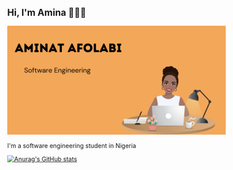 ## Hi, I'm Amina 👋👩‍💻

<img src="https://github.com/Armina101/Armina101/blob/c608499cf7621851d00a3cfe6f3d875b44a478d2/jpg_20230521_104055_0000.jpg" alt="banner that says Aminat Afolabi - software engineering, alongside a cartoon illustration">

I'm a software engineering student in Nigeria 

[![Anurag's GitHub stats](https://github-readme-stats.vercel.app/api?username=Armina101)](https://github.com/Armina101/github-readme-stats)
<!--
**Armina101/Armina101** is a ✨ _special_ ✨ repository because its `README.md` (this file) appears on your GitHub profile.

Here are some ideas to get you started:

- 🔭 I’m currently working on ...
- 🌱 I’m currently learning ...
- 👯 I’m looking to collaborate on ...
- 🤔 I’m looking for help with ...
- 💬 Ask me about ...
- 📫 How to reach me: ...
- 😄 Pronouns: ...
- ⚡ Fun fact: ...
-->
